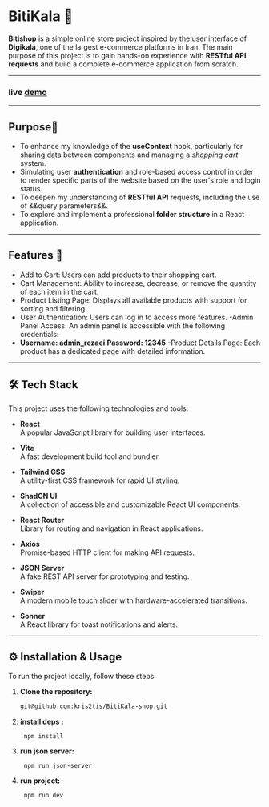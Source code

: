 # BitiKala 🛒
**Bitishop** is a simple online store project inspired by the user interface of **Digikala**, one of the largest e-commerce platforms in Iran. The main purpose of this project is to gain hands-on experience with **RESTful API requests** and build a complete e-commerce application from scratch.

---
  ### live [demo](https://bitikala.netlify.app/)
---
  
## Purpose🚀
- To enhance my knowledge of the **useContext** hook, particularly for sharing data between components and managing a *shopping cart* system.
- Simulating user **authentication** and role-based access control in order to render specific parts of the website based on the user's role and login status.
- To deepen my understanding of **RESTful API** requests, including the use of &&query parameters&&.
- To explore and implement a professional **folder structure** in a React application.
  
---
  
## Features 🎯
- Add to Cart: Users can add products to their shopping cart.
- Cart Management: Ability to increase, decrease, or remove the quantity of each item in the cart.
- Product Listing Page: Displays all available products with support for sorting and filtering.
- User Authentication: Users can log in to access more features.
-Admin Panel Access: An admin panel is accessible with the following credentials:
- **Username: admin_rezaei** **Password: 12345**
-Product Details Page: Each product has a dedicated page with detailed information.

---

## 🛠 Tech Stack

This project uses the following technologies and tools:

- **React**  
  A popular JavaScript library for building user interfaces.

- **Vite**  
  A fast development build tool and bundler.

- **Tailwind CSS**  
  A utility-first CSS framework for rapid UI styling.

- **ShadCN UI**  
  A collection of accessible and customizable React UI components.

- **React Router**  
  Library for routing and navigation in React applications.

- **Axios**  
  Promise-based HTTP client for making API requests.

- **JSON Server**  
  A fake REST API server for prototyping and testing.

- **Swiper**  
  A modern mobile touch slider with hardware-accelerated transitions.

- **Sonner**  
  A React library for toast notifications and alerts.


---
## ⚙️ Installation & Usage

To run the project locally, follow these steps:

1. **Clone the repository:**

   ```bash
   git@github.com:kris2tis/BitiKala-shop.git

2. **install deps :**

   ``` 
    npm install
3. **run json server:**

   ```
    npm run json-server
4. **run project:**

   ```
    npm run dev
